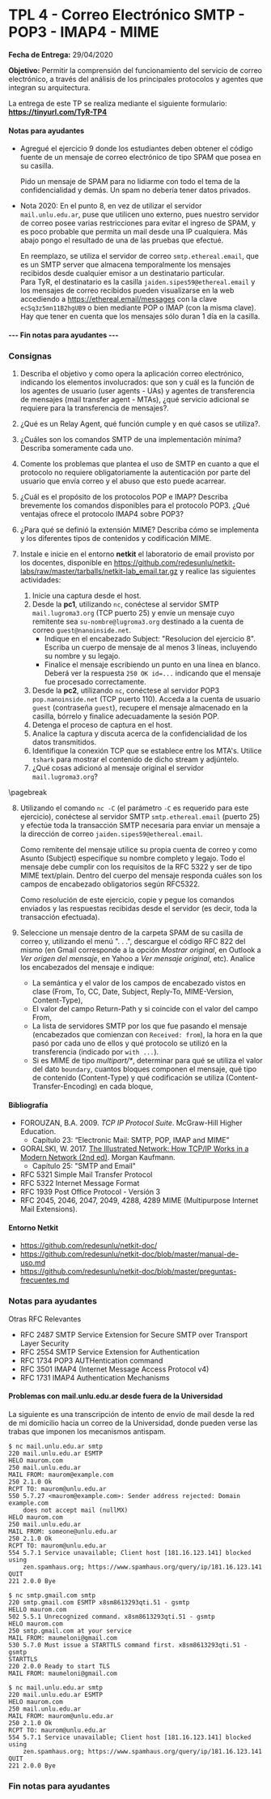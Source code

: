 TPL 4 - Correo Electrónico SMTP - POP3 - IMAP4 - MIME
=====================================================

**Fecha de Entrega:** 29/04/2020

**Objetivo:** Permitir la comprensión del funcionamiento del servicio de correo electrónico, a través del análisis de los principales protocolos y agentes que integran su arquitectura.

La entrega de este TP se realiza mediante el siguiente formulario: **<https://tinyurl.com/TyR-TP4>**

#### Notas para ayudantes

* Agregué el ejercicio 9 donde los estudiantes deben obtener el código fuente
  de un mensaje de correo electrónico de tipo SPAM que posea en su casilla.

    Pido un mensaje de SPAM para no lidiarme con todo el tema de la
    confidencialidad y demás. Un spam no debería tener datos privados.

* Nota 2020: En el punto 8, en vez de utilizar el servidor `mail.unlu.edu.ar`,
  puse que utilicen uno externo, pues nuestro servidor de correo posee varias
  restricciones para evitar el ingreso de SPAM, y es poco probable que permita
  un mail desde una IP cualquiera. Más abajo pongo el resultado de una de las
  pruebas que efectué.

    En reemplazo, se utiliza el servidor de correo `smtp.ethereal.email`,
    que es un SMTP server que almacena temporalmente los mensajes recibidos
    desde cualquier emisor a un destinatario particular.<br>
    Para TyR, el destinatario es la casilla `jaiden.sipes59@ethereal.email`
    y los mensajes de correo recibidos pueden visualizarse en la web
    accediendo a <https://ethereal.email/messages> con la clave
    `ecSq3z5mn11B2hgUB9` o bien mediante POP o IMAP (con la misma clave).
    Hay que tener en cuenta que los mensajes sólo duran 1 día en la casilla.

#### --- Fin notas para ayudantes ---

### Consignas

1. Describa el objetivo y como opera la aplicación correo electrónico, indicando los elementos involucrados: que son y cuál es la función de los agentes de usuario (user agents - UAs) y agentes de transferencia de mensajes (mail transfer agent - MTAs), ¿qué servicio adicional se requiere para la transferencia de mensajes?.

2. ¿Qué es un Relay Agent, qué función cumple y en qué casos se utiliza?.

3. ¿Cuáles son los comandos SMTP de una implementación mínima?
   Describa someramente cada uno.

4. Comente los problemas que plantea el uso de SMTP en cuanto a que el protocolo no requiere obligatoriamente la autenticación por parte del usuario que envía correo y el abuso que esto puede acarrear.

5. ¿Cuál es el propósito de los protocolos POP e IMAP?
   Describa brevemente los comandos disponibles para el protocolo POP3.
   ¿Qué ventajas ofrece el protocolo IMAP4 sobre POP3?

6. ¿Para qué se definió la extensión MIME? Describa cómo se implementa y los diferentes tipos de contenidos y codificación MIME.

7. Instale e inicie en el entorno **netkit** el laboratorio de email provisto por los docentes, disponible en
<https://github.com/redesunlu/netkit-labs/raw/master/tarballs/netkit-lab_email.tar.gz> y realice las siguientes actividades:

    1. Inicie una captura desde el host.
    2. Desde la **pc1**, utilizando `nc`, conéctese al servidor SMTP `mail.lugroma3.org` (TCP puerto 25) y envíe un mensaje cuyo remitente sea `su-nombre@lugroma3.org` destinado a la cuenta de correo `guest@nanoinside.net`.
        - Indique en el encabezado Subject: "Resolucion del ejercicio 8". Escriba un cuerpo de mensaje de al menos 3 líneas, incluyendo su nombre y su legajo.
        - Finalice el mensaje escribiendo un punto en una línea en blanco. Deberá ver la respuesta `250 OK id=...` indicando que el mensaje fue procesado correctamente.
    3. Desde la **pc2**, utilizando `nc`, conéctese al servidor POP3 `pop.nanoinside.net` (TCP puerto 110). Acceda a la cuenta de usuario `guest` (contraseña `guest`), recupere el mensaje almacenado en la casilla, bórrelo y finalice adecuadamente la sesión POP.
    4. Detenga el proceso de captura en el host.
    5. Analice la captura y discuta acerca de la confidencialidad de los datos transmitidos.
    6. Identifique la conexión TCP que se establece entre los MTA's. Utilice `tshark` para mostrar el contenido de dicho stream y adjúntelo.
    7. ¿Qué cosas adicionó al mensaje original el servidor `mail.lugroma3.org`?

\pagebreak

8. Utilizando el comando `nc -C` (el parámetro `-C` es requerido para este ejercicio), conéctese al servidor SMTP `smtp.ethereal.email` (puerto 25) y efectúe toda la transacción SMTP necesaria para enviar un mensaje a la dirección de correo `jaiden.sipes59@ethereal.email`.

   Como remitente del mensaje utilice su propia cuenta de correo y como Asunto (Subject) especifique su nombre completo y legajo. Todo el mensaje debe cumplir con los requisitos de la RFC 5322 y ser de tipo MIME text/plain. Dentro del cuerpo del mensaje responda cuáles son los campos de encabezado obligatorios según RFC5322.

   Como resolución de este ejercicio, copie y pegue los comandos enviados y las respuestas recibidas desde el servidor (es decir, toda la transacción efectuada).

9. Seleccione un mensaje dentro de la carpeta SPAM de su casilla de correo y,
   utilizando el menú ". . .", descargue el código RFC 822 del mismo (en Gmail
   corresponde a la opción _Mostrar original_, en Outlook a _Ver origen del
   mensaje_, en Yahoo a _Ver mensaje original_, etc).
   Analice los encabezados del mensaje e indique:

    * La semántica y el valor de los campos de encabezado vistos en clase
      (From, To, CC, Date, Subject, Reply-To, MIME-Version, Content-Type),
    * El valor del campo Return-Path y si coincide con el valor del campo From,
    * La lista de servidores SMTP por los que fue pasando el mensaje
      (encabezados que comienzan con `Received: from`), la hora en la que pasó
      por cada uno de ellos y qué protocolo se utilizó en la transferencia
      (indicado por `with ...`).
    * Si es MIME de tipo _multipart/*_, determinar para qué se utiliza el valor
      del dato `boundary`, cuantos bloques componen el mensaje, qué tipo de
      contenido (Content-Type) y qué codificación se utiliza
      (Content-Transfer-Encoding) en cada bloque,


#### Bibliografía

* FOROUZAN, B.A. 2009. _TCP IP Protocol Suite_. McGraw-Hill Higher Education.
  - Capítulo 23: “Electronic Mail: SMTP, POP, IMAP and MIME”
* GORALSKI, W. 2017. [The Illustrated Network: How TCP/IP Works in a Modern Network (2nd ed)](https://www.sciencedirect.com/science/book/9780128110270). Morgan Kaufmann.
  - Capítulo 25: "SMTP and Email"
* RFC 5321 Simple Mail Transfer Protocol
* RFC 5322 Internet Message Format
* RFC 1939 Post Office Protocol - Versión 3
* RFC 2045, 2046, 2047, 2049, 4288, 4289 MIME (Multipurpose Internet Mail Extensions).

#### Entorno Netkit

* <https://github.com/redesunlu/netkit-doc/>
* <https://github.com/redesunlu/netkit-doc/blob/master/manual-de-uso.md>
* <https://github.com/redesunlu/netkit-doc/blob/master/preguntas-frecuentes.md>

### Notas para ayudantes

Otras RFC Relevantes

* RFC 2487 SMTP Service Extension for Secure SMTP over Transport Layer Security
* RFC 2554 SMTP Service Extension for Authentication
* RFC 1734 POP3 AUTHentication command
* RFC 3501 IMAP4 (Internet Message Access Protocol v4)
* RFC 1731 IMAP4 Authentication Mechanisms

#### Problemas con mail.unlu.edu.ar desde fuera de la Universidad

La siguiente es una transcripción de intento de envío de mail desde la red
de mi domicilio hacia un correo de la Universidad, donde pueden verse las
trabas que imponen los mecanismos antispam.

    $ nc mail.unlu.edu.ar smtp
    220 mail.unlu.edu.ar ESMTP
    HELO maurom.com
    250 mail.unlu.edu.ar
    MAIL FROM: maurom@example.com
    250 2.1.0 Ok
    RCPT TO: maurom@unlu.edu.ar
    550 5.7.27 <maurom@example.com>: Sender address rejected: Domain example.com
        does not accept mail (nullMX)
    HELO maurom.com
    250 mail.unlu.edu.ar
    MAIL FROM: someone@unlu.edu.ar
    250 2.1.0 Ok
    RCPT TO: maurom@unlu.edu.ar
    554 5.7.1 Service unavailable; Client host [181.16.123.141] blocked using
        zen.spamhaus.org; https://www.spamhaus.org/query/ip/181.16.123.141
    QUIT
    221 2.0.0 Bye

    $ nc smtp.gmail.com smtp
    220 smtp.gmail.com ESMTP x8sm8613293qti.51 - gsmtp
    HELLO maurom.com
    502 5.5.1 Unrecognized command. x8sm8613293qti.51 - gsmtp
    HELO maurom.com
    250 smtp.gmail.com at your service
    MAIL FROM: maumeloni@gmail.com
    530 5.7.0 Must issue a STARTTLS command first. x8sm8613293qti.51 - gsmtp
    STARTTLS
    220 2.0.0 Ready to start TLS
    MAIL FROM: maumeloni@gmail.com

    $ nc mail.unlu.edu.ar smtp
    220 mail.unlu.edu.ar ESMTP
    HELO maurom.com
    250 mail.unlu.edu.ar
    MAIL FROM: maurom@unlu.edu.ar
    250 2.1.0 Ok
    RCPT TO: maurom@unlu.edu.ar
    554 5.7.1 Service unavailable; Client host [181.16.123.141] blocked using
        zen.spamhaus.org; https://www.spamhaus.org/query/ip/181.16.123.141
    QUIT
    221 2.0.0 Bye

### Fin notas para ayudantes
